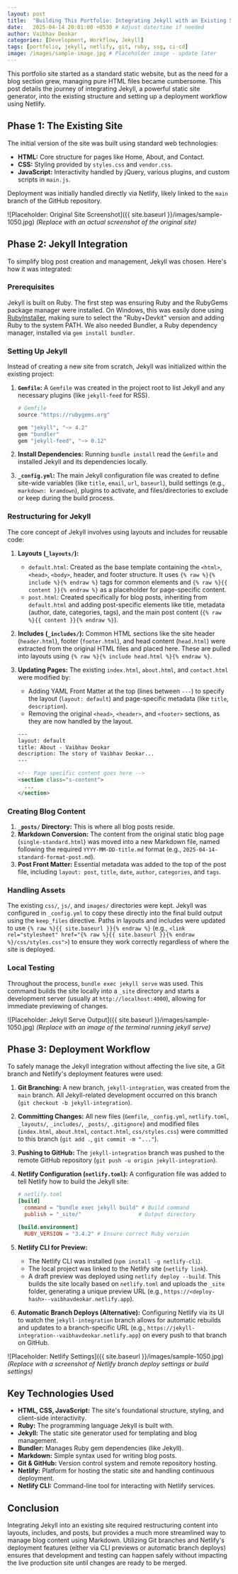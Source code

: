 ```yaml
---
layout: post
title:  "Building This Portfolio: Integrating Jekyll with an Existing Static Site on Netlify"
date:   2025-04-14 20:01:00 +0530 # Adjust date/time if needed
author: Vaibhav Deokar
categories: [Development, Workflow, Jekyll]
tags: [portfolio, jekyll, netlify, git, ruby, ssg, ci-cd]
image: /images/sample-image.jpg # Placeholder image - update later
---
```


This portfolio site started as a standard static website, but as the need for a blog section grew, managing pure HTML files became cumbersome. This post details the journey of integrating Jekyll, a powerful static site generator, into the existing structure and setting up a deployment workflow using Netlify.

## Phase 1: The Existing Site

The initial version of the site was built using standard web technologies:

*   **HTML:** Core structure for pages like Home, About, and Contact.
*   **CSS:** Styling provided by `styles.css` and `vendor.css`.
*   **JavaScript:** Interactivity handled by jQuery, various plugins, and custom scripts in `main.js`.

Deployment was initially handled directly via Netlify, likely linked to the `main` branch of the GitHub repository.

![Placeholder: Original Site Screenshot]({{ site.baseurl }}/images/sample-1050.jpg)
*(Replace with an actual screenshot of the original site)*

## Phase 2: Jekyll Integration

To simplify blog post creation and management, Jekyll was chosen. Here's how it was integrated:

### Prerequisites
Jekyll is built on Ruby. The first step was ensuring Ruby and the RubyGems package manager were installed. On Windows, this was easily done using [RubyInstaller](https://rubyinstaller.org/downloads/), making sure to select the "Ruby+Devkit" version and adding Ruby to the system PATH. We also needed Bundler, a Ruby dependency manager, installed via `gem install bundler`.

### Setting Up Jekyll
Instead of creating a new site from scratch, Jekyll was initialized within the existing project:

1.  **`Gemfile`:** A `Gemfile` was created in the project root to list Jekyll and any necessary plugins (like `jekyll-feed` for RSS).

    ```ruby
    # Gemfile
    source "https://rubygems.org"

    gem "jekyll", "~> 4.2"
    gem "bundler"
    gem "jekyll-feed", "~> 0.12"
    ```
2.  **Install Dependencies:** Running `bundle install` read the `Gemfile` and installed Jekyll and its dependencies locally.
3.  **`_config.yml`:** The main Jekyll configuration file was created to define site-wide variables (like `title`, `email`, `url`, `baseurl`), build settings (e.g., `markdown: kramdown`), plugins to activate, and files/directories to exclude or keep during the build process.

### Restructuring for Jekyll
The core concept of Jekyll involves using layouts and includes for reusable code:

1.  **Layouts (`_layouts/`):**
    *   `default.html`: Created as the base template containing the `<html>`, `<head>`, `<body>`, header, and footer structure. It uses `{% raw %}{% include %}{% endraw %}` tags for common elements and `{% raw %}{{ content }}{% endraw %}` as a placeholder for page-specific content.
    *   `post.html`: Created specifically for blog posts, inheriting from `default.html` and adding post-specific elements like title, metadata (author, date, categories, tags), and the main post content (`{% raw %}{{ content }}{% endraw %}`).
2.  **Includes (`_includes/`):** Common HTML sections like the site header (`header.html`), footer (`footer.html`), and head content (`head.html`) were extracted from the original HTML files and placed here. These are pulled into layouts using `{% raw %}{% include head.html %}{% endraw %}`.
3.  **Updating Pages:** The existing `index.html`, `about.html`, and `contact.html` were modified by:
    *   Adding YAML Front Matter at the top (lines between `---`) to specify the layout (`layout: default`) and page-specific metadata (like `title`, `description`).
    *   Removing the original `<head>`, `<header>`, and `<footer>` sections, as they are now handled by the layout.

    ```html
    ---
    layout: default
    title: About - Vaibhav Deokar
    description: The story of Vaibhav Deokar...
    ---

    <!-- Page specific content goes here -->
    <section class="s-content">
      ...
    </section>
    ```

### Creating Blog Content
1.  **`_posts/` Directory:** This is where all blog posts reside.
2.  **Markdown Conversion:** The content from the original static blog page (`single-standard.html`) was moved into a new Markdown file, named following the required `YYYY-MM-DD-title.md` format (e.g., `2025-04-14-standard-format-post.md`).
3.  **Post Front Matter:** Essential metadata was added to the top of the post file, including `layout: post`, `title`, `date`, `author`, `categories`, and `tags`.

### Handling Assets
The existing `css/`, `js/`, and `images/` directories were kept. Jekyll was configured in `_config.yml` to copy these directly into the final build output using the `keep_files` directive. Paths in layouts and includes were updated to use `{% raw %}{{ site.baseurl }}{% endraw %}` (e.g., `<link rel="stylesheet" href="{% raw %}{{ site.baseurl }}{% endraw %}/css/styles.css">`) to ensure they work correctly regardless of where the site is deployed.

### Local Testing
Throughout the process, `bundle exec jekyll serve` was used. This command builds the site locally into a `_site` directory and starts a development server (usually at `http://localhost:4000`), allowing for immediate previewing of changes.

![Placeholder: Jekyll Serve Output]({{ site.baseurl }}/images/sample-1050.jpg)
*(Replace with an image of the terminal running jekyll serve)*

## Phase 3: Deployment Workflow

To safely manage the Jekyll integration without affecting the live site, a Git branch and Netlify's deployment features were used:

1.  **Git Branching:** A new branch, `jekyll-integration`, was created from the `main` branch. All Jekyll-related development occurred on this branch (`git checkout -b jekyll-integration`).
2.  **Committing Changes:** All new files (`Gemfile`, `_config.yml`, `netlify.toml`, `_layouts/`, `_includes/`, `_posts/`, `.gitignore`) and modified files (`index.html`, `about.html`, `contact.html`, `css/styles.css`) were committed to this branch (`git add .`, `git commit -m "..."`).
3.  **Pushing to GitHub:** The `jekyll-integration` branch was pushed to the remote GitHub repository (`git push -u origin jekyll-integration`).
4.  **Netlify Configuration (`netlify.toml`):** A configuration file was added to tell Netlify how to build the Jekyll site:

    ```toml
    # netlify.toml
    [build]
      command = "bundle exec jekyll build" # Build command
      publish = "_site/"                  # Output directory

    [build.environment]
      RUBY_VERSION = "3.4.2" # Ensure correct Ruby version
    ```
5.  **Netlify CLI for Preview:**
    *   The Netlify CLI was installed (`npm install -g netlify-cli`).
    *   The local project was linked to the Netlify site (`netlify link`).
    *   A draft preview was deployed using `netlify deploy --build`. This builds the site locally based on `netlify.toml` and uploads the `_site` folder, generating a unique preview URL (e.g., `https://<deploy-hash>--vaibhavdeokar.netlify.app`).
6.  **Automatic Branch Deploys (Alternative):** Configuring Netlify via its UI to watch the `jekyll-integration` branch allows for automatic rebuilds and updates to a branch-specific URL (e.g., `https://jekyll-integration--vaibhavdeokar.netlify.app`) on every push to that branch on GitHub.

![Placeholder: Netlify Settings]({{ site.baseurl }}/images/sample-1050.jpg)
*(Replace with a screenshot of Netlify branch deploy settings or build settings)*

## Key Technologies Used

*   **HTML, CSS, JavaScript:** The site's foundational structure, styling, and client-side interactivity.
*   **Ruby:** The programming language Jekyll is built with.
*   **Jekyll:** The static site generator used for templating and blog management.
*   **Bundler:** Manages Ruby gem dependencies (like Jekyll).
*   **Markdown:** Simple syntax used for writing blog posts.
*   **Git & GitHub:** Version control system and remote repository hosting.
*   **Netlify:** Platform for hosting the static site and handling continuous deployment.
*   **Netlify CLI:** Command-line tool for interacting with Netlify services.

## Conclusion

Integrating Jekyll into an existing site required restructuring content into layouts, includes, and posts, but provides a much more streamlined way to manage blog content using Markdown. Utilizing Git branches and Netlify's deployment features (either via CLI previews or automatic branch deploys) ensures that development and testing can happen safely without impacting the live production site until changes are ready to be merged.
